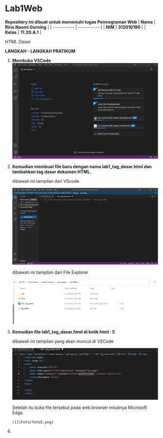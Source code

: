 # Lab1Web

<strong>Repository ini dibuat untuk memenuhi tugas Pemrograman Web</strong>
| <strong>Nama</strong>      | <strong>Riris Naomi Gurning</strong>  |
| ----------- | ----------- |
| <strong>NIM</strong>     | <strong>312010190</strong>       |
| <strong>Kelas</strong>   | <strong>TI.20.A.1</strong>        |

<p><i>HTML Dasar</i></p>

<p><strong>LANGKAH - LANGKAH PRATIKUM</strong></p>

1. <strong>Membuka VSCode</strong> 
    ![](Foto/foto1.png)

2. <strong>Kemudian membuat file baru dengan nama lab1_tag_dasar.html dan tambahkan tag dasar dokumen
HTML.</strong>
        <p>dibawah ini tampilan dari VScode</p>
            ![](Foto/foto2.png)
        <p>dibawah ini tampilan dari File Explorer</p> 
            ![](Foto/foto3.png)

3. <strong>Kemudian file lab1_tag_dasar.html di ketik html : 5</strong>
       <p>dibawah ini tampilan yang akan muncul di VSCode</p>
       ![](Foto/foto4.png)

    <p>Setelah itu buka file tersebut pada web browser misalnya Microsoft Edge.</p>
       
       ![](Foto/foto5.png)

4. 



